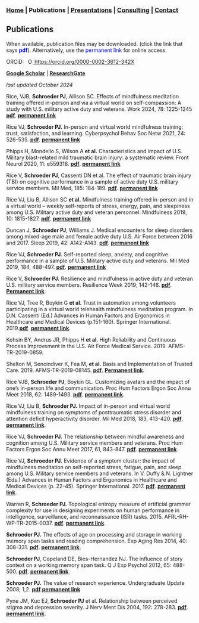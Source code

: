 ### [Home](https://pjschroeder.github.io/) | Publications | [Presentations](https://pjschroeder.github.io/Presentations) | [Consulting](https://pjschroeder.github.io/Consulting)  | [Contact](mailto:schroed9@gmail.com)

## Publications

When available, publication files may be downloaded. (click the link that says <span style="color:blue">**pdf**</span>). Alternatively, use the <span style="color:blue">permanent link</span> for online access. 

ORCiD: <a
    id="cy-effective-orcid-url"
    class="underline"
     href="https://orcid.org/0000-0002-3612-342X"
     target="orcid.widget"
     rel="me noopener noreferrer"
     style="vertical-align: top">
     <img
        src="https://orcid.org/sites/default/files/images/orcid_16x16.png"
        style="width: 1em; margin-inline-start: 0.5em"
        alt="ORCID iD icon"/>
      https://orcid.org/0000-0002-3612-342X
    </a>
  
  [**Google Scholar**](https://g.co/kgs/KRArXJ) | [**ResearchGate**](https://www.researchgate.net/profile/Paul-Schroeder-2)
  
_last updated October 2024_

Rice, VJB, **Schroeder PJ**, Allison SC. Effects of mindfulness meditation training offered in-person and via a virtual world on self-compassion: A study with U.S. military active duty and veterans. Work 2024, 78: 1225-1245 [**pdf**](https://github.com/pjschroeder/pjschroeder.github.io/blob/main/assets/publications/Rice_2024_Effects%20of%20Mindfulness%20Training.pdf). [**permanent link**](https://pubmed.ncbi.nlm.nih.gov/39121152/)


Rice VJ, **Schroeder PJ.** In-person and virtual world mindfulness training: trust, satisfaction, and learning. Cyberpsychol Behav Soc Netw 2021, 24: 526-535. [**pdf**](https://github.com/pjschroeder/pjschroeder.github.io/raw/main/assets/publications/Rice_2021_In%20Person%20and%20Virtual%20World%20Mindfulness%20Training%20Trust%20Satisfaction%20and%20Learning.pdf). [**permanent link**](https://pubmed.ncbi.nlm.nih.gov/33656351/)

Phipps H, Mondello S, Wilson A **et al.** Characteristics and impact of U.S. Military blast-related mild traumatic brain injury: a systematic review. Front Neurol 2020, 11: e559318. [**pdf**](https://github.com/pjschroeder/pjschroeder.github.io/raw/main/assets/publications/Phipps_2020_CharacteristicsandImpactofU.S.MilitaryBlast-RelatedMildTraumaticBrainInjury%20(6).pdf). [**permanent link**](https://pubmed.ncbi.nlm.nih.gov/33224086/) 

Rice V, **Schroeder PJ**, Cassenti DN et al. The effect of traumatic brain injury (TBI) on cognitive performance in a sample of active duty U.S. military service members. Mil Med, 185: 184-189. [**pdf**](https://github.com/pjschroeder/pjschroeder.github.io/raw/main/assets/publications/Rice_2020_The%20Effect%20of%20Traumatic%20Brain%20Injury%20(TBI)%20on%20Cognitive%20Perf%20in%20a%20Sample.pdf). [**permanent link**](https://pubmed.ncbi.nlm.nih.gov/32074326/)

Rice VJ, Liu B, Allison SC **et al.** Mindfulness training offered in-person and in a virtual world – weekly self-reports of stress, energy, pain, and sleepiness among U.S. Military active duty and veteran personnel. Mindfulness 2019, 10: 1815-1827. [**pdf**](https://github.com/pjschroeder/pjschroeder.github.io/raw/main/assets/publications/Rice_2019_MindfulnessTrainingOfferedInperson.pdf). [**permanent link**](https://link.springer.com/article/10.1007/s12671-019-01129-3)

Duncan J, **Schroeder PJ**, Williams J. Medical encounters for sleep disorders among mixed-age male and female active duty U.S. Air Force between 2016 and 2017. Sleep 2019, 42: A142-A143. [**pdf**](https://github.com/pjschroeder/pjschroeder.github.io/raw/main/assets/publications/Duncan_2019_Medical%20Encounters%20for%20Sleep%20Disorders%20among%20Mixed%20Age%20Male%20and%20Female.pdf). [**permanent link**](https://academic.oup.com/sleep/article/42/Supplement_1/A142/5451195) 

Rice VJ, **Schroeder PJ.** Self-reported sleep, anxiety, and cognitive performance in a sample of U.S. Military active duty and veterans. Mil Med 2019, 184, 488-497. [**pdf**](https://github.com/pjschroeder/pjschroeder.github.io/raw/main/assets/publications/Rice_2019_Self%20Reported%20Sleep%20Anxiety%20and%20Cognitive%20Performance.pdf).  [**permanent link**](https://pubmed.ncbi.nlm.nih.gov/30901421/)

Rice V, **Schroeder PJ.** Resilience and mindfulness in active duty and veteran U.S. military service members. Resilience Week 2019; 142-146. [**pdf**](https://github.com/pjschroeder/pjschroeder.github.io/raw/main/assets/publications/Rice_2019_Resilience%20and%20mindfulness%20in%20active%20duty%20and%20veteran%20U.S.%20military%20service%20members.pdf). [**Permanent link**](https://ieeexplore.ieee.org/document/8972001). 

Rice VJ, Tree R, Boykin G **et al.** Trust in automation among volunteers participating in a virtual world telehealth mindfulness meditation program. In D.N. Cassenti (Ed.) Advances in Human Factors and Ergonomics in Healthcare and Medical Devices (p.151-160). Springer International. 2019.[**pdf**](https://github.com/pjschroeder/pjschroeder.github.io/raw/main/assets/publications/Rice_2019_Trust%20in%20Automation%20Among%20Volunteers%20Participating%20in%20a%20Virtual%20World%20Telehealth%20Mindfulness%20Meditation%20Training%20Program.pdf). [**permanent link**](https://link.springer.com/chapter/10.1007/978-3-319-94223-0_14). 

Kohsin BY, Andrus JR, Phipps H **et al**. High Reliability and Continuous Process Improvement in the U.S. Air Force Medical Service. 2019. AFMS-TR-2019-0859.

Shelton M, Sencindiver K, Fea M, **et al.** Basis and Implementation of Trusted Care. 2019. AFMS-TR-2019-08145. [**pdf**](https://github.com/pjschroeder/pjschroeder.github.io/raw/main/assets/publications/Shelton_2019_Basis%20and%20implementation%20of%20Trusted%20Care%20across%20USAF%20Med%20Services.pdf). [**Permanent link**](https://apps.dtic.mil/sti/citations/AD1084145).

Rice VJB, **Schroeder PJ**, Boykin GL. Customizing avatars and the impact of one’s in-person life and communication. Proc Hum Factors Ergon Soc Annu Meet 2018, 62: 1489-1493. [**pdf**](https://github.com/pjschroeder/pjschroeder.github.io/raw/main/assets/publications/Rice_2018_Customizing%20Avatars%20and%20the%20Impact%20on%20One%E2%80%99s%20In-Person%20Life%20and%20Communications.pdf). [**permanent link**](https://journals.sagepub.com/doi/10.1177/1541931218621337). 

Rice VJ, Liu B, **Schroeder PJ.** Impact of in-person and virtual world mindfulness training on symptoms of posttraumatic stress disorder and attention deficit hyperactivity disorder. Mil Med 2018, 183, 413-420. [**pdf**](https://github.com/pjschroeder/pjschroeder.github.io/raw/main/assets/publications/Rice_2018_Impact%20of%20In-Person%20and%20Virtual%20World%20Mindfulness%20Training%20on%20Symptoms%20of%20PTSD.pdf). [**permanent link**](https://pubmed.ncbi.nlm.nih.gov/29635610/). 

Rice VJ, **Schroeder PJ.** The relationship between mindful awareness and cognition among U.S. Military service members and veterans. Proc Hum Factors Ergon Soc Annu Meet 2017, 61, 843-847. [**pdf**](https://github.com/pjschroeder/pjschroeder.github.io/raw/main/assets/publications/Rice_2017_Relationship%20between%20mindfull%20awareness%20and%20cog%20perf.pdf). [**permanent link**](https://journals.sagepub.com/doi/abs/10.1177/1541931213601684). 

Rice VJ, **Schroeder PJ.** Evidence of a symptom cluster: the impact of mindfulness meditation on self-reported stress, fatigue, pain, and sleep among U.S. Military service members and veterans. In V. Duffy & N. Lightner (Eds.) Advances in Human Factors and Ergonomics in Healthcare and Medical Devices (p. 22-45). Springer International. 2017. [**pdf**](https://github.com/pjschroeder/pjschroeder.github.io/raw/main/assets/publications/Rice_2018_Evidence%20of%20a%20Symptom%20Cluster.pdf). [**permanent link**](https://link.springer.com/chapter/10.1007/978-3-319-60483-1_4). 

Warren R, **Schroeder PJ.** Topological entropy measure of artificial grammar complexity for use in designing experiments on human performance in intelligence, surveillance, and reconnaissance (ISR) tasks. 2015. AFRL-RH-WP-TR-2015-0037. [**pdf**](https://github.com/pjschroeder/pjschroeder.github.io/raw/main/assets/publications/Warren_2015_Topological%20entropy%20measure%20of%20artificial%20grammar%20complexity%20for%20use%20in%20designing%20experiments%20on%20human.pdf). [**permanent link**](https://apps.dtic.mil/sti/citations/ADA626837). 

**Schroeder PJ.** The effects of age on processing and storage in working memory span tasks and reading comprehension. Exp Aging Res 2014, 40: 308-331. [**pdf**](https://github.com/pjschroeder/pjschroeder.github.io/raw/main/assets/publications/Schroeder_2014_The%20Effects%20of%20Age%20on%20Processing%20and%20Storage%20in%20Working%20Memory%20Span%20Tasks%20and%20Reading%20Comprehension.pdf). [**permanent link**](https://pubmed.ncbi.nlm.nih.gov/24785593/). 

**Schroeder PJ**, Copeland DE, Bies-Hernandez NJ. The influence of story context on a working memory span task. Q J Exp Psychol 2012, 65: 488-500. [**pdf**](https://github.com/pjschroeder/pjschroeder.github.io/raw/main/assets/publications/Schroeder_2011_The%20influence%20of%20story%20context%20on%20a%20working%20memory%20span%20task.pdf). [**permanent link**](https://pubmed.ncbi.nlm.nih.gov/22059732/). 

**Schroeder PJ.** The value of research experience. Undergraduate Update 2008; 1,2. [**pdf**]().[**permanent link**](https://www.psychologicalscience.org/apssc/uu/fall_2008/research_focus.cfm) 

Pyne JM, Kuc EJ, **Schroeder PJ** et al. Relationship between perceived stigma and depression severity. J Nerv Ment Dis 2004, 192: 278-283. [**pdf**](https://github.com/pjschroeder/pjschroeder.github.io/raw/main/assets/publications/Pyne_2004_Relationship%20Between%20Perceived%20Stigma%20and%20Depression%20Severity.pdf). [**permanent link**](https://pubmed.ncbi.nlm.nih.gov/15060401/). 

